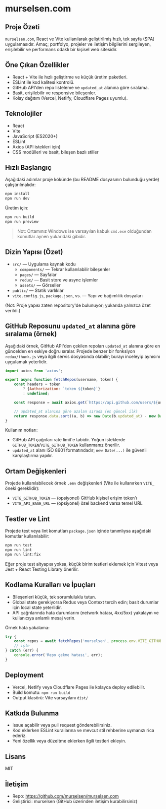 # murselsen.com

## Proje Özeti

`murselsen.com`, React ve Vite kullanılarak geliştirilmiş hızlı, tek sayfa (SPA) uygulamasıdır. Amaç; portfolyo,
projeler ve iletişim bilgilerini sergileyen, erişilebilir ve performans odaklı bir kişisel web sitesidir.

## Öne Çıkan Özellikler

- React + Vite ile hızlı geliştirme ve küçük üretim paketleri.
- ESLint ile kod kalitesi kontrolü.
- GitHub API'den repo listeleme ve `updated_at` alanına göre sıralama.
- Basit, erişilebilir ve responsive bileşenler.
- Kolay dağıtım (Vercel, Netlify, Cloudflare Pages uyumlu).

## Teknolojiler

- React
- Vite
- JavaScript (ES2020+)
- ESLint
- Axios (API istekleri için)
- CSS modülleri ve basit, bileşen bazlı stiller

## Hızlı Başlangıç

Aşağıdaki adımlar proje kökünde (bu README dosyasının bulunduğu yerde) çalıştırılmalıdır:

```bash
npm install
npm run dev
```

Üretim için:

```bash
npm run build
npm run preview
```

> Not: Ortamınız Windows ise varsayılan kabuk `cmd.exe` olduğundan komutlar aynen yukarıdaki gibidir.

## Dizin Yapısı (Özet)

- `src/` — Uygulama kaynak kodu
    - `components/` — Tekrar kullanılabilir bileşenler
    - `pages/` — Sayfalar
    - `redux/` — Basit store ve async işlemler
    - `assets/` — Görseller
- `public/` — Statik varlıklar
- `vite.config.js`, `package.json`, vs. — Yapı ve bağımlılık dosyaları

(Not: Proje yapısı zaten repository'de bulunuyor; yukarıda yalnızca özet verildi.)

## GitHub Reposunu `updated_at` alanına göre sıralama (örnek)

Aşağıdaki örnek, GitHub API'den çekilen repoları `updated_at` alanına göre en güncelden en eskiye doğru sıralar. Projede
benzer bir fonksiyon `redux/thunk.js` veya ilgili servis dosyasında olabilir; burayı inceleyip aynısını uygulamak
yeterlidir.

```javascript
import axios from 'axios';

export async function fetchRepos(username, token) {
    const headers = token
        ? {Authorization: `token ${token}`}
        : undefined;

    const response = await axios.get(`https://api.github.com/users/${username}/repos`, {headers});

    // updated_at alanına göre azalan sırada (en güncel ilk)
    return response.data.sort((a, b) => new Date(b.updated_at) - new Date(a.updated_at));
}
```

Kullanım notları:

- GitHub API çağrıları rate limit'e tabidir. Yoğun isteklerde `GITHUB_TOKEN`/`VITE_GITHUB_TOKEN` kullanmanız önerilir.
- `updated_at` alanı ISO 8601 formatındadır; `new Date(...)` ile güvenli karşılaştırma yapılır.

## Ortam Değişkenleri

Projede kullanılabilecek örnek `.env` değişkenleri (Vite ile kullanırken `VITE_` öneki gereklidir):

- `VITE_GITHUB_TOKEN` — (opsiyonel) GitHub kişisel erişim token'ı
- `VITE_API_BASE_URL` — (opsiyonel) özel backend varsa temel URL

## Testler ve Lint

Projede test veya lint komutları `package.json` içinde tanımlıysa aşağıdaki komutlar kullanılabilir:

```bash
npm run test
npm run lint
npm run lint:fix
```

Eğer proje test altyapısı yoksa, küçük birim testleri eklemek için Vitest veya Jest + React Testing Library önerilir.

## Kodlama Kuralları ve İpuçları

- Bileşenleri küçük, tek sorumluluklu tutun.
- Global state gerekiyorsa Redux veya Context tercih edin; basit durumlar için local state yeterlidir.
- API çağrılarında hata durumlarını (network hatası, 4xx/5xx) yakalayın ve kullanıcıya anlamlı mesaj verin.

Örnek hata yakalama:

```javascript
try {
    const repos = await fetchRepos('murselsen', process.env.VITE_GITHUB_TOKEN);
    // işle
} catch (err) {
    console.error('Repo çekme hatası', err);
}
```

## Deployment

- Vercel, Netlify veya Cloudflare Pages ile kolayca deploy edilebilir.
- Build komutu: `npm run build`
- Output klasörü: Vite varsayılanı `dist/`

## Katkıda Bulunma

- Issue açabilir veya pull request gönderebilirsiniz.
- Kod eklerken ESLint kurallarına ve mevcut stil rehberine uymanızı rica ederiz.
- Yeni özellik veya düzeltme eklerken ilgili testleri ekleyin.

## Lisans

MIT

## İletişim

- Repo: https://github.com/murselsen/murselsen.com
- Geliştirici: murselsen (GitHub üzerinden iletişim kurabilirsiniz)
